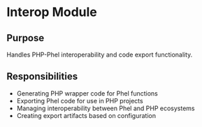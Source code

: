 # Interop Module

## Purpose
Handles PHP-Phel interoperability and code export functionality.

## Responsibilities
- Generating PHP wrapper code for Phel functions
- Exporting Phel code for use in PHP projects
- Managing interoperability between Phel and PHP ecosystems
- Creating export artifacts based on configuration

